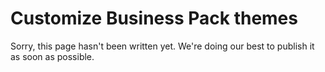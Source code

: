 # Customize Business Pack themes

Sorry, this page hasn't been written yet. We're doing our best to publish it as soon as possible.